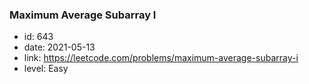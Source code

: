 ### Maximum Average Subarray I

* id: 643
* date: 2021-05-13
* link: https://leetcode.com/problems/maximum-average-subarray-i
* level: Easy
